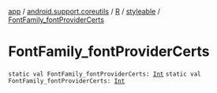 [app](../../../index.md) / [android.support.coreutils](../../index.md) / [R](../index.md) / [styleable](index.md) / [FontFamily_fontProviderCerts](.)

# FontFamily_fontProviderCerts

`static val FontFamily_fontProviderCerts: `[`Int`](https://kotlinlang.org/api/latest/jvm/stdlib/kotlin/-int/index.html)
`static val FontFamily_fontProviderCerts: `[`Int`](https://kotlinlang.org/api/latest/jvm/stdlib/kotlin/-int/index.html)